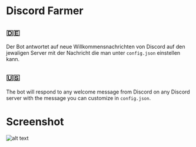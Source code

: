 # Discord Farmer
## 🇩🇪
Der Bot antwortet auf neue Willkommensnachrichten von Discord auf den jewaligen Server mit der Nachricht die man unter `config.json` einstellen kann.

## 🇺🇸
The bot will respond to any welcome message from Discord on any Discord server with the message you can customize in `config.json`.

# Screenshot
![alt text](https://img001.prntscr.com/file/img001/jE6bpWO9QY6Rmg0a-3UwCg.png)
